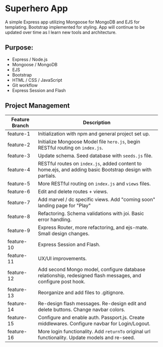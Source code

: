 # Superhero App
A simple Express app utilizing Mongoose for MongoDB and EJS for templating. Bootstrap implemented for styling. App will continue to be updated over time as I learn new tools and architecture.
## Purpose:
- Express / Node.js
- Mongoose / MongoDB
- EJS
- Bootstrap
- HTML / CSS / JavaScript
- Git workflow
- Express Session and Flash

## Project Management
| Feature Branch     | Description |
| ----------- | ----------- |
| feature-1   | Initialization with npm and general project set up. |
| feature-2   | Initialize Mongoose Model file `hero.js`, begin RESTful routing on `index.js`. |
| feature-3   | Update schema. Seed database with `seeds.js` file. |
| feature-4   | RESTful routes on `index.js`, added content to home.ejs, and adding basic Bootstrap design with partials. |
| feature-5   | More RESTful routing on `index.js` and `views` files. |
| feature-6   | Edit and delete routes + views. |
| feature-7   | Add marvel / dc specific views. Add "coming soon" landing page for "Play"|
| feature-8   | Refactoring. Schema validations with joi. Basic error handling.|
| feature-9   | Express Router, more refactoring, and ejs-mate. Small design changes.|
| feature-10  | Express Session and Flash.|
| feature-11  | UX/UI improvements.|
| feature-12  | Add second Mongo model, configure database relationship, redesigned flash messages, and configure post hook.|
| feature-13  | Reorganize and add files to .gitignore.|
| feature-14  | Re-design flash messages. Re-design edit and delete buttons. Change navbar colors.|
| feature-15  | Configure and enable auth. Passport.js. Create middlewares. Configure navbar for Login/Logout.|
| feature-16  | More login functionality. Add `returnTo` original url functionality. Update models and re-seed.|

